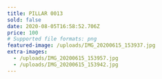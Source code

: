 ```yaml
---
title: PILLAR 0013
sold: false
date: 2020-08-05T16:58:52.706Z
price: 100
# Supported file formats: png
featured-image: /uploads/IMG_20200615_153937.jpg
extra-images:
  - /uploads/IMG_20200615_153957.jpg
  - /uploads/IMG_20200615_153942.jpg
---
```


